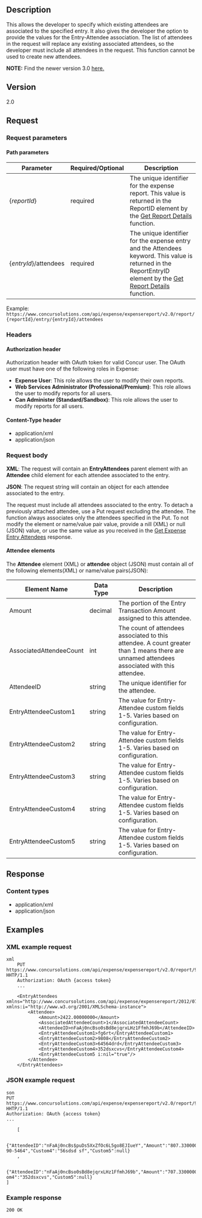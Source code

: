 
## Description
This allows the developer to specify which existing attendees are associated to the specified entry. It also gives the developer the option to provide the values for the Entry-Attendee association. The list of attendees in the request will replace any existing associated attendees, so the developer must include all attendees in the request. This function cannot be used to create new attendees.

**NOTE:** Find the newer version 3.0 [here.](/api-reference/expense/expense-report/expense-entry-attendee.html)

## Version
2.0

## Request

### Request parameters

#### Path parameters

| Parameter |Required/Optional| Description |
|-----------------|--------|-----------------------------|
|{_reportId_} | required | The unique identifier for the expense report. This value is returned in the ReportID element by the [Get Report Details][1] function. |
|{_entryId_}/attendees | required | The unique identifier for the expense entry and the Attendees keyword. This value is returned in the ReportEntryID element by the [Get Report Details][1] function. |

Example: `https://www.concursolutions.com/api/expense/expensereport/v2.0/report/{reportId}/entry/{entryId}/attendees`

### Headers

#### Authorization header

Authorization header with OAuth token for valid Concur user. The OAuth user must have one of the following roles in Expense:

* **Expense User**: This role allows the user to modify their own reports.
* **Web Services Administrator (Professional/Premium)**: This role allows the user to modify reports for all users.
* **Can Administer (Standard/Sandbox)**: This role allows the user to modify reports for all users.

#### Content-Type header

* application/xml
* application/json

### Request body

**XML**: The request will contain an **EntryAttendees** parent element with an **Attendee** child element for each attendee associated to the entry.

**JSON**: The request string will contain an object for each attendee associated to the entry.

The request must include all attendees associated to the entry. To detach a previously attached attendee, use a Put request excluding the attendee. The function always associates only the attendees specified in the Put. To not modify the element or name/value pair value, provide a nill (XML) or null (JSON) value, or use the same value as you received in the [Get Expense Entry Attendees][2] response.

#### Attendee elements

The **Attendee** element (XML) or **attendee** object (JSON) must contain all of the following elements(XML) or name/value pairs(JSON):

|       Element Name       | Data Type | Description |
| -----------------------  | --------- | ----------- |
| Amount     | decimal   | The portion of the Entry Transaction Amount assigned to this attendee.|
| AssociatedAttendeeCount   | int       | The count of attendees associated to this attendee. A count greater than 1 means there are unnamed attendees associated with this attendee. |
| AttendeeID            | string    | The unique identifier for the attendee.|
| EntryAttendeeCustom1     | string    | The value for Entry-Attendee custom fields 1-5. Varies based on configuration.|
| EntryAttendeeCustom2     | string    | The value for Entry-Attendee custom fields 1-5. Varies based on configuration.|
| EntryAttendeeCustom3    | string    | The value for Entry-Attendee custom fields 1-5. Varies based on configuration.|
| EntryAttendeeCustom4     | string    | The value for Entry-Attendee custom fields 1-5. Varies based on configuration.|
| EntryAttendeeCustom5     | string    | The value for Entry-Attendee custom fields 1-5. Varies based on configuration.|

## Response

### Content types

* application/xml
* application/json

## Examples

### XML example request

```
xml
    PUT https://www.concursolutions.com/api/expense/expensereport/v2.0/report/9d8ea1kole$sis293mn38dh/entry/8sle90wikl3h$halwnk$lakdjw83/attendees HHTP/1.1
    Authorization: OAuth {access token}
    ...

    <EntryAttendees xmlns="http://www.concursolutions.com/api/expense/expensereport/2012/07" xmlns:i="http://www.w3.org/2001/XMLSchema-instance">
        <Attendee>
            <Amount>2422.00000000</Amount>
            <AssociatedAttendeeCount>1</AssociatedAttendeeCount>
            <AttendeeID>nFaAj0ncBso0sBd8ejqrxLHz1FfmhJ69b</AttendeeID>
            <EntryAttendeeCustom1>fg6rt</EntryAttendeeCustom1>
            <EntryAttendeeCustom2>9808</EntryAttendeeCustom2>
            <EntryAttendeeCustom3>64564drd</EntryAttendeeCustom3>
            <EntryAttendeeCustom4>352dsxcvs</EntryAttendeeCustom4>
            <EntryAttendeeCustom5 i:nil="true"/>
        </Attendee>
    </EntryAttendees>
```    

### JSON example request

```
son
PUT https://www.concursolutions.com/api/expense/expensereport/v2.0/report/9d8ea1kole$sis293mn38dh/entry/8sle90wikl3h$halwnk$lakdjw83/attendees HHTP/1.1
Authorization: OAuth {access token}
...

    [

    {"AttendeeID":"nFaAj0ncBs$puDs5XxZfOc6L5go8EJIueY","Amount":"807.33000000","AttendeeCount":"0","Custom1":"dfg","Custom2":"7686","Custom3":"89080990-90-5464","Custom4":"56sdsd sf","Custom5":null}
    ,

    {"AttendeeID":"nFaAj0ncBso0sBd8ejqrxLHz1FfmhJ69b","Amount":"707.33000000","AttendeeCount":"0","Custom1":"fg6rt","Custom2":"9808","Custom3":"64564drd","Cust om4":"352dsxcvs","Custom5":null}
]
```

### Example response

`200 OK`


[1]: /api-reference-deprecated/version-two/expense-reports/expense-report-get.html
[2]: /api-reference-deprecated/version-two/expense-entry-attendee/expense-entry-attendee-resource-get.html
